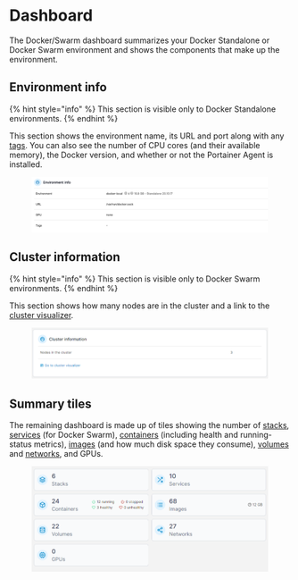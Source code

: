 # Dashboard

The Docker/Swarm dashboard summarizes your Docker Standalone or Docker Swarm environment and shows the components that make up the environment.&#x20;

## Environment info

{% hint style="info" %}
This section is visible only to Docker Standalone environments.
{% endhint %}

This section shows the environment name, its URL and port along with any [tags](../../admin/environments/tags.md#tagging-an-environment). You can also see the number of CPU cores (and their available memory), the Docker version, and whether or not the Portainer Agent is installed.&#x20;

<figure><img src="../../.gitbook/assets/2.15-docker-standalone-dashboard.png" alt=""><figcaption></figcaption></figure>

## Cluster information

{% hint style="info" %}
This section is visible only to Docker Swarm environments.
{% endhint %}

This section shows how many nodes are in the cluster and a link to the [cluster visualizer](swarm/cluster-visualizer.md).

<figure><img src="../../.gitbook/assets/2.15-docker-dashboard-swarm.png" alt=""><figcaption></figcaption></figure>

## Summary tiles

The remaining dashboard is made up of tiles showing the number of [stacks](stacks/), [services](services/) (for Docker Swarm), [containers](containers/) (including health and running-status metrics), [images](images/) (and how much disk space they consume), [volumes](volumes/) and [networks](networks/), and GPUs.

<figure><img src="../../.gitbook/assets/2.15-docker-dashboard-tiles.png" alt=""><figcaption></figcaption></figure>

